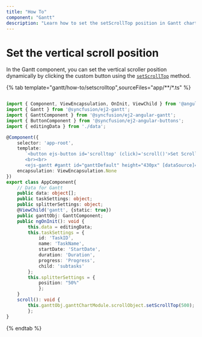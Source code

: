 ```yaml
---
title: "How To"
component: "Gantt"
description: "Learn how to set the setScrollTop position in Gantt chart side."
---
```


# Set the vertical scroll position

In the Gantt component, you can set the vertical scroller position dynamically by clicking the custom button using the [`setScrollTop`](../../api/gantt/#setscrolltop) method.

{% tab template="gantt/how-to/setscrolltop",sourceFiles="app/**/*.ts" %}

```typescript

import { Component, ViewEncapsulation, OnInit, ViewChild } from '@angular/core';
import { Gantt } from '@syncfusion/ej2-gantt';
import { GanttComponent } from '@syncfusion/ej2-angular-gantt';
import { ButtonComponent } from '@syncfusion/ej2-angular-buttons';
import { editingData } from './data';

@Component({
    selector: 'app-root',
    template:
       `<button ejs-button id='scrolltop' (click)='scroll()'>Set Scroll Top</button>
       <br><br>
       <ejs-gantt #gantt id="ganttDefault" height="430px" [dataSource]="data" [taskFields]="taskSettings" [splitterSettings]="splitterSettings"></ejs-gantt>`,
    encapsulation: ViewEncapsulation.None
})
export class AppComponent{
    // Data for Gantt
    public data: object[];
    public taskSettings: object;
    public splitterSettings: object;
    @ViewChild('gantt', {static: true})
    public ganttObj: GanttComponent;
    public ngOnInit(): void {
        this.data = editingData;
        this.taskSettings = {
            id: 'TaskID',
            name: 'TaskName',
            startDate: 'StartDate',
            duration: 'Duration',
            progress: 'Progress',
            child: 'subtasks'
        };
        this.splitterSettings = {
            position: "50%"
            };
    }
    scroll(): void {
        this.ganttObj.ganttChartModule.scrollObject.setScrollTop(500);
        };
}

```

{% endtab %}